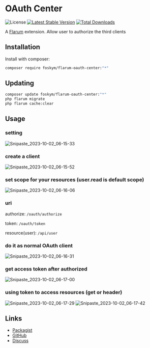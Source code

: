 # OAuth Center

![License](https://img.shields.io/badge/license-MIT-blue.svg) [![Latest Stable Version](https://img.shields.io/packagist/v/foskym/flarum-oauth-center.svg)](https://packagist.org/packages/foskym/flarum-oauth-center) [![Total Downloads](https://img.shields.io/packagist/dt/foskym/flarum-oauth-center.svg)](https://packagist.org/packages/foskym/flarum-oauth-center)

A [Flarum](http://flarum.org) extension. Allow user to authorize the third clients

## Installation

Install with composer:

```sh
composer require foskym/flarum-oauth-center:"*"
```

## Updating

```sh
composer update foskym/flarum-oauth-center:"*"
php flarum migrate
php flarum cache:clear
```

## Usage

### setting
![Snipaste_2023-10-02_06-15-33](https://github.com/FoskyM/flarum-oauth-center/assets/39661663/0e8352bf-0aeb-4605-bd84-aaedf8cae0e8)

### create a client
![Snipaste_2023-10-02_06-15-52](https://github.com/FoskyM/flarum-oauth-center/assets/39661663/e9879852-f4ec-4a04-9f81-58004692493c)

### set scope for your resources (user.read is default scope)
![Snipaste_2023-10-02_06-16-06](https://github.com/FoskyM/flarum-oauth-center/assets/39661663/31648ad2-4326-47e0-9d26-c0e3b2f30f8d)

### uri
authorize: `/oauth/authorize`

token: `/oauth/token`

resource(user): `/api/user`

### do it as normal OAuth client
![Snipaste_2023-10-02_06-16-31](https://github.com/FoskyM/flarum-oauth-center/assets/39661663/1632672e-e631-41bc-b794-40428157b41c)

### get access token after authorized
![Snipaste_2023-10-02_06-17-00](https://github.com/FoskyM/flarum-oauth-center/assets/39661663/52f1b984-345b-4e09-8b8c-dcdf39712fb3)

### using token to access resources (get or header)
![Snipaste_2023-10-02_06-17-29](https://github.com/FoskyM/flarum-oauth-center/assets/39661663/aa79ad3b-a480-4d09-9159-359be4518f4b)
![Snipaste_2023-10-02_06-17-42](https://github.com/FoskyM/flarum-oauth-center/assets/39661663/5054ac5b-da79-4db3-9703-94e10a1cde5f)

## Links

- [Packagist](https://packagist.org/packages/foskym/flarum-oauth-center)
- [GitHub](https://github.com/foskym/flarum-oauth-center)
- [Discuss](https://discuss.flarum.org/d/PUT_DISCUSS_SLUG_HERE)
